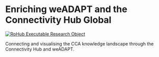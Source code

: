 # Enriching weADAPT and the Connectivity Hub Global

[![RoHub Executable Research Object](https://img.shields.io/badge/RoHub-FAIR_Executable_Research_Object-2ea44f?logo=Open+Access&logoColor=blue)](https://w3id.org/ro-id/2a889d82-5b8c-48c2-820b-e8da468d64bf)

Connecting and visualising the CCA knowledge landscape through the Connectivity Hub and weADAPT.
